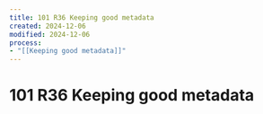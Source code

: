 ```yaml
---
title: 101 R36 Keeping good metadata
created: 2024-12-06
modified: 2024-12-06
process:
- "[[Keeping good metadata]]"
---
```

# 101 R36 Keeping good metadata

